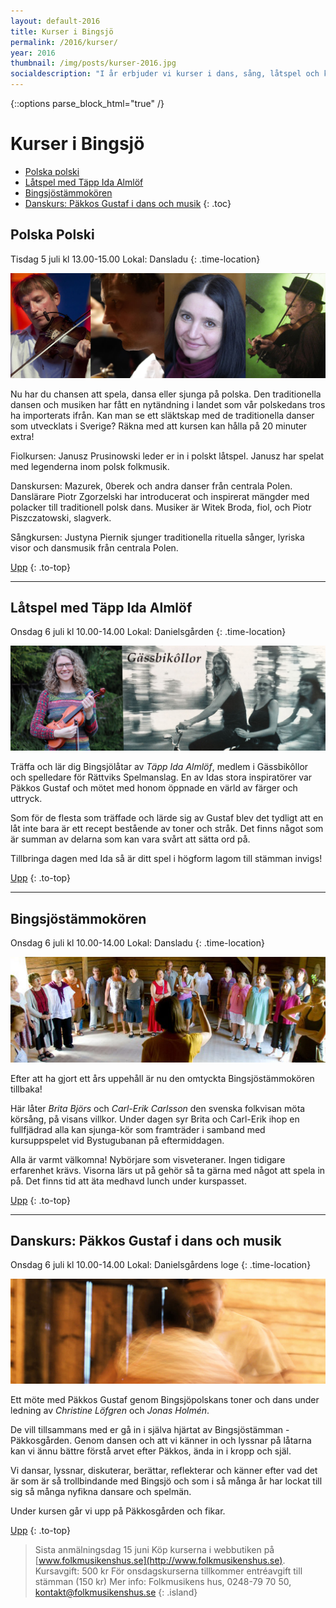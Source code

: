 ```yaml
---
layout: default-2016
title: Kurser i Bingsjö
permalink: /2016/kurser/
year: 2016
thumbnail: /img/posts/kurser-2016.jpg
socialdescription: "I år erbjuder vi kurser i dans, sång, låtspel och körsång. Läs om kurserna och anmäl dig senast 15 juni."
---
```

{::options parse_block_html="true" /}
<div class="glacier">

# Kurser i Bingsjö

- [Polska polski](#polska-polski)
- [Låtspel med Täpp Ida Almlöf](#ltspel-med-tpp-ida-almlf)
- [Bingsjöstämmokören](#bingsjstmmokren)
- [Danskurs: Päkkos Gustaf i dans och musik](#danskurs-pkkos-gustaf-i-dans-och-musik)
{: .toc}


## Polska Polski

Tisdag 5 juli kl 13.00-15.00
Lokal: Dansladu
{: .time-location}

![](/img/page/polskapolski_2016.jpg)

Nu har du chansen att spela, dansa eller sjunga på polska. Den traditionella dansen och musiken har fått en nytändning i landet som vår polskedans tros ha importerats ifrån. Kan man se ett släkt­skap med de traditionella danser som utvecklats i Sverige? Räkna med att kursen kan hålla på 20 minuter extra!

Fiolkursen: Janusz Prusinowski leder er in i polskt låtspel. Janusz har spelat med legenderna inom polsk folkmusik.

Danskursen: Mazurek, 0berek och andra danser från centrala Polen. Danslärare Piotr Zgorzelski har introducerat och inspirerat mängder med polacker till traditionell polsk dans. Musiker är Witek Broda, fiol, och Piotr Piszczatowski, slagverk.

Sångkursen: Justyna Piernik sjunger traditio­nella rituella sånger, lyriska visor och dansmusik från centrala Polen.

[Upp](#kurser-i-bingsj)
{: .to-top}

----

## Låtspel med Täpp Ida Almlöf

Onsdag 6 juli kl 10.00-14.00
Lokal: Danielsgården
{: .time-location}

![](/img/page/ida_gassbi.jpg)

Träffa och lär dig Bingsjölåtar av _Täpp Ida Almlöf_, medlem i Gässbikôl­lor och spelledare för Rättviks Spelmanslag. En av Idas stora inspiratörer var Päkkos Gustaf och mötet med honom öpp­nade en värld av färger och uttryck.

Som för de flesta som träffade och lärde sig av Gustaf blev det tydligt att en låt inte bara är ett recept bestående av toner och stråk. Det finns något som är summan av delarna som kan vara svårt att sätta ord på.

Tillbringa dagen med Ida så är ditt spel i högform lagom till stämman invigs!

[Upp](#kurser-i-bingsj)
{: .to-top}

----

## Bingsjöstämmokören

Onsdag 6 juli kl 10.00-14.00
Lokal: Dansladu
{: .time-location}

![](/img/page/bingsjokoren_2010.jpg)

Efter att ha gjort ett års uppehåll är nu den omtyckta Bingsjöstämmokören tillbaka!

Här låter _Brita Björs_ och _Carl-Erik Carlsson_ den svenska folkvisan möta körsång, på visans villkor. Under dagen syr Brita och Carl-­Erik ihop en fullfjädrad alla­ kan­ sjunga­-kör som framträder i samband med kursuppspelet vid Bystugubanan på eftermid­dagen.

Alla är varmt välkomna! Nybörjare som visveteraner. Ingen tidigare erfarenhet krävs. Visorna lärs ut på gehör så ta gärna med något att spela in på. Det finns tid att äta medhavd lunch under kurspasset.

[Upp](#kurser-i-bingsj)
{: .to-top}

----

## Danskurs: Päkkos Gustaf i dans och musik

Onsdag 6 juli kl 10.00-14.00
Lokal: Danielsgårdens loge
{: .time-location}

![](/img/page/danskurs_2016.jpg)

Ett möte med Päkkos Gustaf genom Bingsjöpolskans toner och dans under ledning av _Christine Löfgren_ och _Jonas Holmén_.

De vill tillsammans med er gå in i själva hjärtat av Bingsjöstämman - Päkkosgården. Genom dansen och att vi känner in och lyssnar på låtarna kan vi ännu bättre förstå arvet efter Päkkos, ända in i kropp och själ.

Vi dansar, lyssnar, diskuterar, berättar, reflekterar och känner efter vad det är som är så trollbindande med Bingsjö och som i så många år har lockat till sig så många nyfikna dansare och spelmän.

Under kursen går vi upp på Päkkosgården och fikar.


[Upp](#kurser-i-bingsj)
{: .to-top}

>Sista anmälningsdag 15 juni
>Köp kurserna i webbutiken på [www.folkmusikenshus.se](http://www.folkmusikenshus.se).
>Kursavgift: 500 kr
>För onsdagskurserna tillkommer entréavgift till stämman (150 kr)
>Mer info: Folkmusikens hus, 0248-79 70 50, [kontakt@folkmusikenshus.se](mailto:kontakt@folkmusikenshus.se)
{: .island}

</div>
